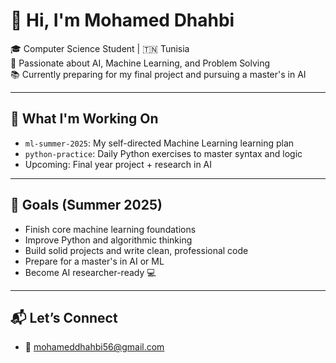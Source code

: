 # 👋 Hi, I'm Mohamed Dhahbi

🎓 Computer Science Student | 🇹🇳 Tunisia  
🧠 Passionate about AI, Machine Learning, and Problem Solving  
📚 Currently preparing for my final project and pursuing a master's in AI  

---

## 🔭 What I'm Working On

- `ml-summer-2025`: My self-directed Machine Learning learning plan  
- `python-practice`: Daily Python exercises to master syntax and logic  
- Upcoming: Final year project + research in AI

---

## 🎯 Goals (Summer 2025)

- Finish core machine learning foundations
- Improve Python and algorithmic thinking
- Build solid projects and write clean, professional code
- Prepare for a master's in AI or ML
- Become AI researcher-ready 💻

---

## 📬 Let’s Connect

- 📧 mohameddhahbi56@gmail.com
